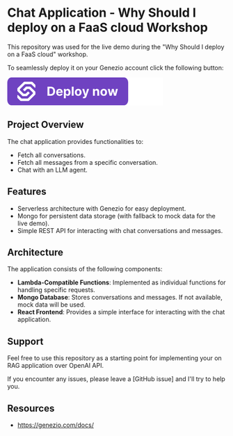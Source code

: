 # Chat Application - Why Should I deploy on a FaaS cloud Workshop

This repository was used for the live demo during the "Why Should I deploy on a FaaS cloud" workshop.

To seamlessly deploy it on your Genezio account click the following button:

[![Genezio Deploy](https://raw.githubusercontent.com/Genez-io/graphics/main/svg/deploy-button.svg)](https://app.genez.io/start/deploy?repository=https://github.com/andreia-oca/chat-app-demo-complete)

## Project Overview

The chat application provides functionalities to:
- Fetch all conversations.
- Fetch all messages from a specific conversation.
- Chat with an LLM agent.

## Features

- Serverless architecture with Genezio for easy deployment.
- Mongo for persistent data storage (with fallback to mock data for the live demo).
- Simple REST API for interacting with chat conversations and messages.

## Architecture

The application consists of the following components:
- **Lambda-Compatible Functions**: Implemented as individual functions for handling specific requests.
- **Mongo Database**: Stores conversations and messages. If not available, mock data will be used.
- **React Frontend**: Provides a simple interface for interacting with the chat application.

## Support

Feel free to use this repository as a starting point for implementing your on RAG application over OpenAI API.

If you encounter any issues, please leave a [GitHub issue] and I'll try to help you.

## Resources

- https://genezio.com/docs/
